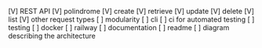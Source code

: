 [V] REST API
[V] polindrome
[V] create
[V] retrieve
[V] update
[V] delete
[V] list
[V] other request types
[ ] modularity
[ ] cli
[ ] ci for automated testing
[ ] testing
[ ] docker
[ ] railway
[ ] documentation
[ ] readme
[ ] diagram describing the architecture